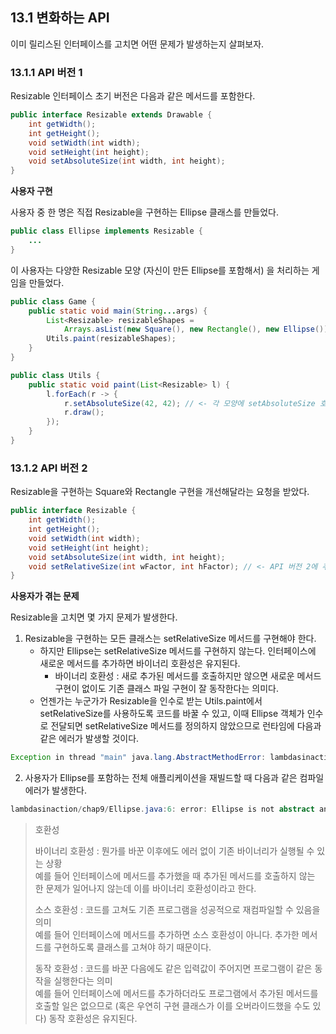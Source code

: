 ## 13.1 변화하는 API
이미 릴리스된 인터페이스를 고치면 어떤 문제가 발생하는지 살펴보자.

### 13.1.1 API 버전 1
Resizable 인터페이스 초기 버전은 다음과 같은 메서드를 포함한다.
```java
public interface Resizable extends Drawable {
    int getWidth();
    int getHeight();
    void setWidth(int width);
    void setHeight(int height);
    void setAbsoluteSize(int width, int height);
}
```

**사용자 구현**

사용자 중 한 명은 직접 Resizable을 구현하는 Ellipse 클래스를 만들었다.
```java
public class Ellipse implements Resizable {
    ...
}
```

이 사용자는 다양한 Resizable 모양 (자신이 만든 Ellipse를 포함해서) 을 처리하는 게임을 만들었다.
```java
public class Game {
    public static void main(String...args) {
        List<Resizable> resizableShapes = 
            Arrays.asList(new Square(), new Rectangle(), new Ellipse()); // <- 크기를 조절할 수 있는 모양 리스트
        Utils.paint(resizableShapes);
    }
}

public class Utils {
    public static void paint(List<Resizable> l) {
        l.forEach(r -> {
            r.setAbsoluteSize(42, 42); // <- 각 모양에 setAbsoluteSize 호출
            r.draw();
        });
    }
}
```

### 13.1.2 API 버전 2
Resizable을 구현하는 Square와 Rectangle 구현을 개선해달라는 요청을 받았다.
```java
public interface Resizable {
    int getWidth();
    int getHeight();
    void setWidth(int width);
    void setHeight(int height);
    void setAbsoluteSize(int width, int height);
    void setRelativeSize(int wFactor, int hFactor); // <- API 버전 2에 추가된 새로운 메서드 
}
```

**사용자가 겪는 문제**

Resizable을 고치면 몇 가지 문제가 발생한다.
1. Resizable을 구현하는 모든 클래스는 setRelativeSize 메서드를 구현해야 한다. 
   - 하지만 Ellipse는 setRelativeSize 메서드를 구현하지 않는다. 인터페이스에 새로운 메서드를 추가하면 바이너리 호환성은 유지된다.
     - 바이너리 호환성 : 새로 추가된 메서드를 호출하지만 않으면 새로운 메서드 구현이 없이도 기존 클래스 파일 구현이 잘 동작한다는 의미다.
   - 언젠가는 누군가가 Resizable을 인수로 받는 Utils.paint에서 setRelativeSize를 사용하도록 코드를 바꿀 수 있고, 이때 Ellipse 객체가 인수로 전달되면 setRelativeSize 메서드를 정의하지 않았으므로 런타임에 다음과 같은 에러가 발생할 것이다.
```java
Exception in thread "main" java.lang.AbstractMethodError: lambdasinaction.chap9.Ellipse.setRelativeSize(II)V
```

2. 사용자가 Ellipse를 포함하는 전체 애플리케이션을 재빌드할 때 다음과 같은 컴파일 에러가 발생한다.
```java
lambdasinaction/chap9/Ellipse.java:6: error: Ellipse is not abstract and does not override abstract method setRelativeSize(int, int) in Resiable
```

> 호환성
> 
> 바이너리 호환성 : 뭔가를 바꾼 이후에도 에러 없이 기존 바이너리가 실행될 수 있는 상황  
> 예를 들어 인터페이스에 메서드를 추가했을 때 추가된 메서드를 호출하지 않는 한 문제가 일어나지 않는데 이를 바이너리 호환성이라고 한다.
> 
> 소스 호환성 : 코드를 고쳐도 기존 프로그램을 성공적으로 재컴파일할 수 있음을 의미  
> 예를 들어 인터페이스에 메서드를 추가하면 소스 호환성이 아니다. 추가한 메서드를 구현하도록 클래스를 고쳐야 하기 때문이다.
> 
> 동작 호환성 : 코드를 바꾼 다음에도 같은 입력값이 주어지면 프로그램이 같은 동작을 실행한다는 의미  
> 예를 들어 인터페이스에 메서드를 추가하더라도 프로그램에서 추가된 메서드를 호출할 일은 없으므로 (혹은 우연히 구현 클래스가 이를 오버라이드했을 수도 있다) 동작 호환성은 유지된다.